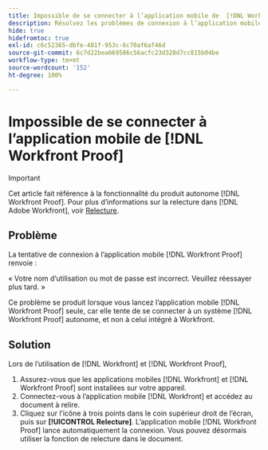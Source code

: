 ```yaml
---
title: Impossible de se connecter à l’application mobile de  [!DNL Workfront Proof]
description: Résolvez les problèmes de connexion à l’application mobile Workfront Proof.
hide: true
hidefromtoc: true
exl-id: c6c52365-dbfe-481f-953c-6c70af6af46d
source-git-commit: 6c7d22bea669586c56acfc23d328d7cc815b04be
workflow-type: tm+mt
source-wordcount: '152'
ht-degree: 100%

---
```


# Impossible de se connecter à l’application mobile de [!DNL Workfront Proof]

>[!IMPORTANT]
>
>Cet article fait référence à la fonctionnalité du produit autonome [!DNL Workfront Proof]. Pour plus d’informations sur la relecture dans [!DNL Adobe Workfront], voir [Relecture](../../../review-and-approve-work/proofing/proofing.md).

## Problème

La tentative de connexion à l’application mobile [!DNL Workfront Proof] renvoie :

« Votre nom d’utilisation ou mot de passe est incorrect. Veuillez réessayer plus tard. »

Ce problème se produit lorsque vous lancez l’application mobile [!DNL Workfront Proof] seule, car elle tente de se connecter à un système [!DNL Workfront Proof] autonome, et non à celui intégré à Workfront.

## Solution

Lors de l’utilisation de [!DNL Workfront] et [!DNL Workfront Proof],

1. Assurez-vous que les applications mobiles [!DNL Workfront] et [!DNL Workfront Proof] sont installées sur votre appareil.
1. Connectez-vous à l’application mobile [!DNL Workfront] et accédez au document à relire.
1. Cliquez sur l’icône à trois points dans le coin supérieur droit de l’écran, puis sur **[!UICONTROL Relecture]**.
L’application mobile [!DNL Workfront Proof] lance automatiquement la connexion.
Vous pouvez désormais utiliser la fonction de relecture dans le document.
